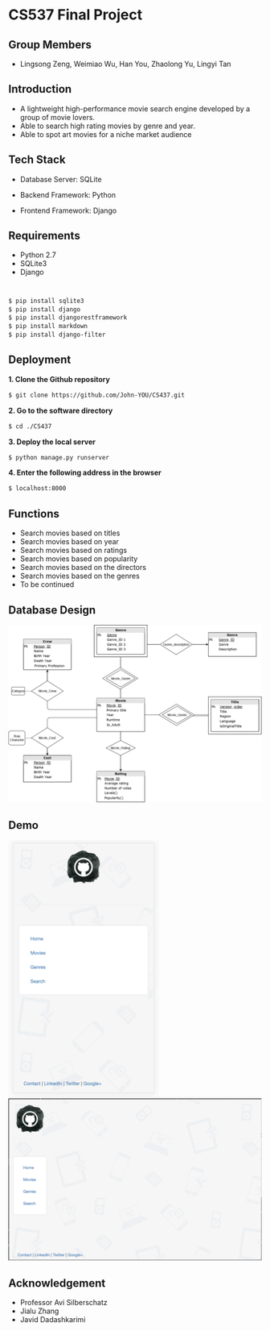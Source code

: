 # CS537 Final Project

## Group Members
* Lingsong Zeng, Weimiao Wu, Han You, Zhaolong Yu, Lingyi Tan 

## Introduction
* A lightweight high-performance movie search engine developed by a group of movie lovers.
* Able to search high rating movies by genre and year.
* Able to spot art movies for a niche market audience

## Tech Stack
* Database Server: SQLite

* Backend Framework: Python

* Frontend Framework: Django

## Requirements
* Python 2.7
* SQLite3
* Django
# 


```bash
$ pip install sqlite3
$ pip install django
$ pip install djangorestframework
$ pip install markdown
$ pip install django-filter
```

## Deployment
**1. Clone the Github repository**
```bash
$ git clone https://github.com/John-YOU/CS437.git
```

**2. Go to the software directory**
```bash
$ cd ./CS437
```

**3. Deploy the local server**
```bash
$ python manage.py runserver
```
**4. Enter the following address in the browser**
```bash
$ localhost:8000
```
## Functions

* Search movies based on titles
* Search movies based on year
* Search movies based on ratings 
* Search movies based on popularity
* Search movies based on the directors
* Search movies based on the genres
* To be continued

## Database Design
<img src="./ER_model.png" width="700">

## Demo
<img src="./iphone_demo.png" width="300">
<img src="./pc_demo.png" width="700">



## Acknowledgement
* Professor Avi Silberschatz
* Jialu Zhang
* Javid Dadashkarimi

